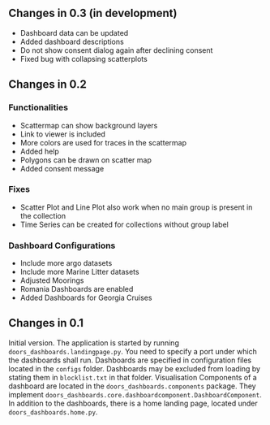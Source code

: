 ## Changes in 0.3 (in development)

* Dashboard data can be updated
* Added dashboard descriptions
* Do not show consent dialog again after declining consent
* Fixed bug with collapsing scatterplots

## Changes in 0.2

### Functionalities

* Scattermap can show background layers
* Link to viewer is included
* More colors are used for traces in the scattermap
* Added help
* Polygons can be drawn on scatter map
* Added consent message

### Fixes

* Scatter Plot and Line Plot also work when no main group is present in the 
  collection
* Time Series can be created for collections without group label

### Dashboard Configurations

* Include more argo datasets
* Include more Marine Litter datasets
* Adjusted Moorings
* Romania Dashboards are enabled
* Added Dashboards for Georgia Cruises

## Changes in 0.1

Initial version. 
The application is started by running `doors_dashboards.landingpage.py`.
You need to specify a port under which the dashboards shall run.
Dashboards are specified in configuration files located in the `configs` folder.
Dashboards may be excluded from loading by stating them in `blocklist.txt` in 
that folder.
Visualisation Components of a dashboard are located in the 
`doors_dashboards.components` package.
They implement `doors_dashboards.core.dashboardcomponent.DashboardComponent`.
In addition to the dashboards, there is a home landing page, 
located under `doors_dashboards.home.py`.
    